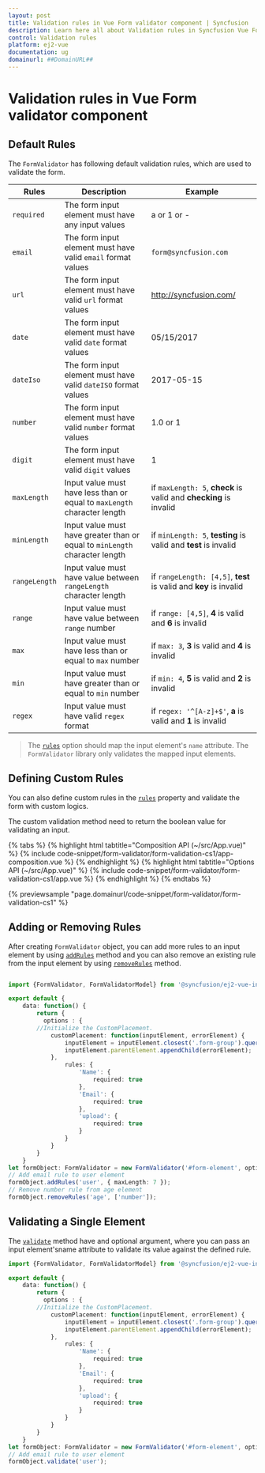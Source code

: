 ```yaml
---
layout: post
title: Validation rules in Vue Form validator component | Syncfusion
description: Learn here all about Validation rules in Syncfusion Vue Form validator component of Syncfusion Essential JS 2 and more.
control: Validation rules 
platform: ej2-vue
documentation: ug
domainurl: ##DomainURL##
---
```


# Validation rules in Vue Form validator component

## Default Rules

The `FormValidator` has following default validation rules, which are used to validate the form.

| Rules | Description | Example |
| ------------- | ------------- | ------------- |
| `required` | The form input element must have any input values | a or 1 or - |
| `email` | The form input element must have valid `email` format values | `form@syncfusion.com` |
| `url` | The form input element must have valid `url` format values | <http://syncfusion.com/> |
| `date` | The form input element must have valid `date` format values | 05/15/2017 |
| `dateIso` | The form input element must have valid `dateISO` format values | 2017-05-15 |
| `number` | The form input element must have valid `number` format values | 1.0 or 1 |
| `digit` | The form input element must have valid `digit` values | 1 |
| `maxLength` | Input value must have less than or equal to `maxLength` character length | if `maxLength: 5`, **check** is valid and **checking** is invalid |
| `minLength` | Input value must have greater than or equal to `minLength` character length | if `minLength: 5`, **testing** is valid and **test** is invalid |
| `rangeLength` | Input value must have value between `rangeLength` character length | if `rangeLength: [4,5]`, **test** is valid and **key** is invalid |
| `range` | Input value must have value between `range` number | if `range: [4,5]`, **4** is valid and **6** is invalid |
| `max` | Input value must have less than or equal to `max` number | if `max: 3`, **3** is valid and **4** is invalid |
| `min` | Input value must have greater than or equal to `min` number | if `min: 4`, **5** is valid and **2** is invalid |
| `regex` | Input value must have valid `regex` format | if `regex: '^[A-z]+$'`, **a** is valid and **1** is invalid |

> The [`rules`](https://ej2.syncfusion.com/documentation/api/form-validator/#rules) option should map the input element's `name` attribute.
> The `FormValidator` library only validates the mapped input elements.

## Defining Custom Rules

You can also define custom rules in the [`rules`](https://ej2.syncfusion.com/documentation/api/form-validator/#rules) property and validate the form with custom logics.

The custom validation method need to return the boolean value for validating an input.

{% tabs %}
{% highlight html tabtitle="Composition API (~/src/App.vue)" %}
{% include code-snippet/form-validator/form-validation-cs1/app-composition.vue %}
{% endhighlight %}
{% highlight html tabtitle="Options API (~/src/App.vue)" %}
{% include code-snippet/form-validator/form-validation-cs1/app.vue %}
{% endhighlight %}
{% endtabs %}
        
{% previewsample "page.domainurl/code-snippet/form-validator/form-validation-cs1" %}

## Adding or Removing Rules

After creating `FormValidator` object, you can add more rules to an input element by using [`addRules`](https://ej2.syncfusion.com/documentation/api/form-validator/#addrules) method and you can also remove an existing rule from the input element by using [`removeRules`](https://ej2.syncfusion.com/documentation/api/form-validator/#removerules) method.

```ts

import {FormValidator, FormValidatorModel} from '@syncfusion/ej2-vue-inputs';

export default {
    data: function() {
        return {
          options : {
        //Initialize the CustomPlacement.
            customPlacement: function(inputElement, errorElement) {
                inputElement = inputElement.closest('.form-group').querySelector('.error');
                inputElement.parentElement.appendChild(errorElement);
            },
                rules: {
                    'Name': {
                        required: true
                    },
                    'Email': {
                        required: true
                    },
                    'upload': {
                        required: true
                    }
                }
            }
        }
    }
let formObject: FormValidator = new FormValidator('#form-element', options);
// Add email rule to user element
formObject.addRules('user', { maxLength: 7 });
// Remove number rule from age element
formObject.removeRules('age', ['number']);
```

## Validating a Single Element

The [`validate`](https://ej2.syncfusion.com/documentation/api/form-validator/#validate) method have and optional argument, where you can pass an input element'sname attribute to validate its value against the defined rule.

```ts
import {FormValidator, FormValidatorModel} from '@syncfusion/ej2-vue-inputs';

export default {
    data: function() {
        return {
          options : {
        //Initialize the CustomPlacement.
            customPlacement: function(inputElement, errorElement) {
                inputElement = inputElement.closest('.form-group').querySelector('.error');
                inputElement.parentElement.appendChild(errorElement);
            },
                rules: {
                    'Name': {
                        required: true
                    },
                    'Email': {
                        required: true
                    },
                    'upload': {
                        required: true
                    }
                }
            }
        }
    }
let formObject: FormValidator = new FormValidator('#form-element', options);
// Add email rule to user element
formObject.validate('user');

```